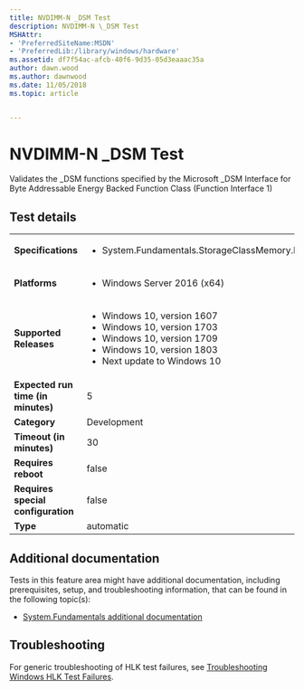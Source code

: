 ```yaml
---
title: NVDIMM-N _DSM Test
description: NVDIMM-N \_DSM Test
MSHAttr:
- 'PreferredSiteName:MSDN'
- 'PreferredLib:/library/windows/hardware'
ms.assetid: df7f54ac-afcb-40f6-9d35-05d3eaaac35a
author: dawn.wood
ms.author: dawnwood
ms.date: 11/05/2018
ms.topic: article


---
```


# NVDIMM-N _DSM Test


Validates the \_DSM functions specified by the Microsoft \_DSM Interface for Byte Addressable Energy Backed Function Class (Function Interface 1)

## Test details

|||
|---|---|
| **Specifications**  | <ul><li>System.Fundamentals.StorageClassMemory.NVDIMMN.DSMCompliance</li></ul> |  
| **Platforms**   | <ul><li>Windows Server 2016 (x64)</li></ul> |
| **Supported Releases** | <ul><li>Windows 10, version 1607</li><li>Windows 10, version 1703</li><li>Windows 10, version 1709</li><li>Windows 10, version 1803</li><li>Next update to Windows 10</li></ul> |
|**Expected run time (in minutes)**| 5 |
|**Category**| Development |
|**Timeout (in minutes)**| 30 |
|**Requires reboot**| false |
|**Requires special configuration**| false |
|**Type**| automatic |



## <span id="Additional_documentation"></span><span id="additional_documentation"></span><span id="ADDITIONAL_DOCUMENTATION"></span>Additional documentation


Tests in this feature area might have additional documentation, including prerequisites, setup, and troubleshooting information, that can be found in the following topic(s):

-   [System.Fundamentals additional documentation](system-fundamentals-additional-documentation.md)

## <span id="Troubleshooting"></span><span id="troubleshooting"></span><span id="TROUBLESHOOTING"></span>Troubleshooting


For generic troubleshooting of HLK test failures, see [Troubleshooting Windows HLK Test Failures](../user/troubleshooting-windows-hlk-test-failures.md).










